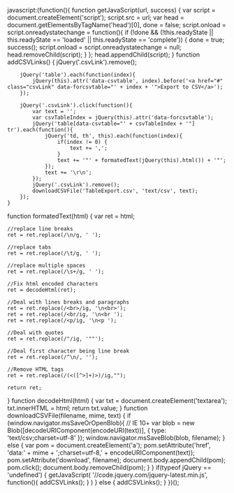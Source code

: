 javascript:(function(){
    function getJavaScript(url, success) {
        var script = document.createElement('script');
            script.src = url;
        var head = document.getElementsByTagName('head')[0],
            done = false;
        script.onload = script.onreadystatechange = function(){
            if (!done && (!this.readyState || this.readyState == 'loaded' || this.readyState == 'complete')) {
                done = true;
                success();
                script.onload = script.onreadystatechange = null;
                head.removeChild(script);
            }
        };
        head.appendChild(script);
    }
    function addCSVLinks() {
        jQuery('.csvLink').remove();
        
        jQuery('table').each(function(index){
            jQuery(this).attr('data-csvtable', index).before('<a href="#" class="csvLink" data-forcsvtable="' + index + '">Export to CSV</a>');
        });
        
        jQuery('.csvLink').click(function(){
            var text = '';
            var csvTableIndex = jQuery(this).attr('data-forcsvtable');
            jQuery('table[data-csvtable="' + csvTableIndex + '"] tr').each(function(){
                jQuery('td, th', this).each(function(index){
                    if(index != 0) {
                        text += ',';
                    }
                    text += '"' + formatedText(jQuery(this).html()) + '"';
                });
                text += '\r\n';
            });
            jQuery('.csvLink').remove();
            downloadCSVFile('TableExport.csv', 'text/csv', text);
        });
    }
  function formatedText(html) {
    var ret = html;
    
    //replace line breaks
    ret = ret.replace(/\n/g, ' ');
    
    //replace tabs
    ret = ret.replace(/\t/g, ' ');
    
    //replace multiple spaces
    ret = ret.replace(/\s+/g, ' ');
    
    //Fix html encoded characters
    ret = decodeHtml(ret);
    
    //Deal with lines breaks and paragraphs
    ret = ret.replace(/<br>/ig, '\n<br>');
    ret = ret.replace(/<br/ig, '\n<br ');
    ret = ret.replace(/<p/ig, '\n<p ');
    
    //Deal with quotes
    ret = ret.replace(/"/ig, '""');
    
    //Deal first character being line break
    ret = ret.replace(/^\n/, '');
    
    //Remove HTML tags
    ret = ret.replace(/(<([^>]+)>)/ig,"");

    return ret;
  }
  function decodeHtml(html) {
    var txt = document.createElement('textarea');
    txt.innerHTML = html;
    return txt.value;
  }
    function downloadCSVFile(filename, mime, text) {
        if (window.navigator.msSaveOrOpenBlob){
            // IE 10+
            var blob = new Blob([decodeURIComponent(encodeURI(text))], {
                type: 'text/csv;charset=utf-8'
            });
            window.navigator.msSaveBlob(blob, filename);
        } else {
            var pom = document.createElement('a');
            pom.setAttribute('href', 'data:' + mime + ';charset=utf-8,' + encodeURIComponent(text));
            pom.setAttribute('download', filename);
            document.body.appendChild(pom);
            pom.click();
            document.body.removeChild(pom);
        }
    }
    if(typeof jQuery == 'undefined') {
        getJavaScript(
            '//code.jquery.com/jquery-latest.min.js',
            function(){
                addCSVLinks();
            }
        )
    } else {
        addCSVLinks();
    }
})();